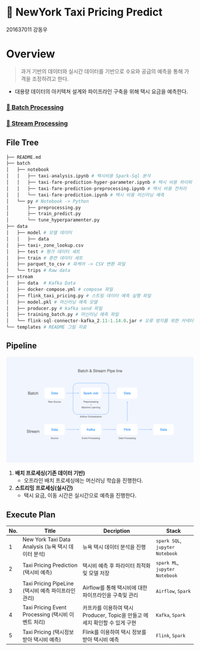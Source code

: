 # 🚕 NewYork Taxi Pricing Predict
201637011 강동우

# Overview

> 과거 기반의 데이터와 실시간 데이터를 기반으로 수요와 공급의 예측을 통해 가격을 조정하려고 한다.

- 대용량 데이터의 아키텍쳐 설계와 파이프라인 구축을 위해 택시 요금을 예측한다.

### [🔗 Batch Processing](https://github.com/dustin-kang/newyork-taxi-pricing-predict/tree/main/batch)
 
### [🔗 Stream Processing](https://github.com/dustin-kang/newyork-taxi-pricing-predict/tree/main/stream)

## File Tree
```py
├── README.md
├── batch
│   ├── notebook
│   │   ├── taxi-analysis.ipynb # 택시비용 Spark-Sql 분석
│   │   ├── taxi-fare-prediction-hyper-parameter.ipynb # 택시 비용 하이퍼 파리머터 예측
│   │   ├── taxi-fare-prediction-preprocessing.ipynb # 택시 비용 전처리 
│   │   └── taxi-fare-prediction.ipynb # 택시 비용 머신러닝 예측
│   └── py # Notebook -> Python
│       ├── preprocessing.py 
│       ├── train_predict.py
│       └── tune_hyperparamenter.py
├── data
│   ├── model # 모델 데이터
│   │   ├── data
│   ├── taxi+_zone_lookup.csv 
│   ├── test # 평가 데이터 세트
│   ├── train # 훈련 데이터 세트
│   ├── parquet_to_csv # 파케어 -> CSV 변환 파일
│   └── trips # Raw data
├── stream
│   ├── data  # Kafka Data
│   ├── docker-compose.yml # compose 파일
│   ├── flink_taxi_pricing.py # 스트림 데이터 예측 실행 파일
│   ├── model.pkl # 머신러닝 예측 모델
│   ├── producer.py # kafka send 파일
│   ├── training_batch.py # 머신러닝 예측 파일
│   └── flink-sql-connector-kafka_2.11-1.14.0.jar # 오류 방지를 위한 커넥터 파일
└── templates # README 그림 자료
```

## Pipeline
<img src="./templates/readme_pipeline.png" width="800">

1. **배치 프로세싱(기존 데이터 기반)**
    - 오프라인 배치 프로세싱에는 머신러닝 학습을 진행한다.
2. **스트리밍 프로세싱(실시간)**
    - 택시 요금, 이동 시간은 실시간으로 예측을 진행한다.


## Execute Plan
|No.|Title|Decription|Stack|
|---|---|---|---|
|1|New York Taxi Data Analysis (뉴욕 택시 데이터 분석)|뉴욕 택시 데이터 분석을 진행|`spark SQL`, `jupyter Notebook`|
|2|Taxi Pricing Prediction (택시비  예측)|택시비 예측 후 파라미터 최적화 및 모델 저장|`spark ML`, `jupyter Notebook`|
|3|Taxi Pricing PipeLine (택시비 예측 파이프라인 관리) |Airflow를 통해 택시비에 대한 파이프라인을 구축및 관리|`Airflow`, `Spark`|
|4|Taxi Pricing Event Processing (택시비 이벤트 처리) |카프카를 이용하여 택시 Producer, Topic을 만들고 메세지 확인할 수 있게 구현|`Kafka`, `Spark`|
|5|Taxi Pricing (택시정보 받아 택시비 예측) |Flink를 이용하여 택시 정보를 받아 택시비 예측|`Flink`, `Spark`|

